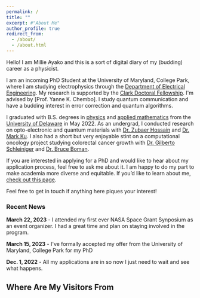 ```yaml
---
permalink: /
title: ""
excerpt: #"About Me"
author_profile: true
redirect_from: 
  - /about/
  - /about.html
---
```


Hello! I am Millie Ayako and this is a sort of digital diary of my (budding) career as a physicist. 

I am an incoming PhD Student at the University of Maryland, College Park, where I am studying electrophysics through the [Department of Electrical Engineering](https://ece.umd.edu/). My research is supported by the [Clark Doctoral Fellowship](https://eng.umd.edu/clark-doctoral-fellows). I'm advised by [Prof. Yanne K. Chembo]. I study quantum communication and have a budding interest in error correction and quantum algorithms. 

I graduated with B.S. degrees in [physics](https://web.physics.udel.edu/) and [applied mathematics](https://www.mathsci.udel.edu/) from the [University of Delaware](https://www.udel.edu/) in May 2022. As an undergrad, I conducted research on opto-electronic and quantum materials with [Dr. Zubaer Hossain](http://www.mdzubaerhossain.com/) and [Dr. Mark Ku](https://www.mkulab.com/). I also had a short but very enjoyable stint on a computational oncology project studying colorectal cancer growth with [Dr. Gilberto Schleiniger](https://sites.udel.edu/schleini/contact/) and [Dr. Bruce Boman](https://christianacare.org/people/bruce-m-boman-md/).

If you are interested in applying for a PhD and would like to hear about my application process, feel free to ask me about it. I am happy to do my part to make academia more diverse and equitable. If you’d like to learn about me, [check out this page](https://mmayako.github.io/fun/). 

Feel free to get in touch if anything here piques your interest! 



### Recent News 
**March 22, 2023** - I attended my first ever NASA Space Grant Synposium as an event organizer. I had a great time and plan on staying involved in the program. 

**March 15, 2023** - I've formally accepted my offer from the University of Maryland, College Park for my PhD

**Dec. 1, 2022** - All my applications are in so now I just need to wait and see what happens.



Where Are My Visitors From
------
<script type='text/javascript' id='clustrmaps' src='//cdn.clustrmaps.com/map_v2.js?cl=ffffff&w=400&t=tt&d=ggYrLceAjG68Ukni3raNIiDDvZeUXRgNtdQo3wvCgYU&co=6bb4e8'></script>
